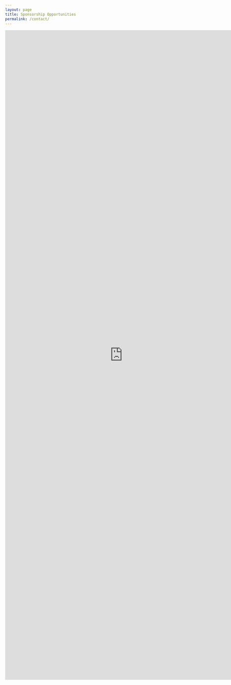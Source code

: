 ```yaml
---
layout: page
title: Sponsorship Opportunities
permalink: /contact/
---
```


<div class="text-center">
<iframe src="https://docs.google.com/forms/d/e/1FAIpQLSfdQp0NG07EPYlyD3gXoYhinO_mIeYk4MXeMWbgsG1h-G47Ug/viewform?embedded=true" width="760" height="2100" frameborder="0" marginheight="0" marginwidth="0">Loading...</iframe></div>